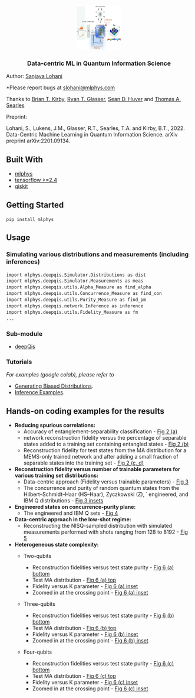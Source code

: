 
<!-- PROJECT LOGO -->
<br />
<p align="center">
  <a href="https://github.com/slohani-ai/LG-OAM-simulations-with-Tensors/">
    <img src="logo-image/methods.png" alt="Logo" width="120" height="120">
  </a>

  <h3 align="center">Data-centric ML in Quantum Information Science</h3>

Author: [Sanjaya Lohani](https://sanjayalohani.com)

*Please report bugs at slohani@mlphys.com

Thanks to [Brian T. Kirby](https://briankirby.github.io/), [Ryan T. Glasser](http://www.tulane.edu/~rglasser97/), [Sean D. Huver](https://developer.nvidia.com/blog/author/shuver/) and [Thomas A. Searles](https://ece.uic.edu/profiles/searles-thomas/)

Preprint:

Lohani, S., Lukens, J.M., Glasser, R.T., Searles, T.A. and Kirby, B.T., 2022. Data-Centric Machine Learning in Quantum Information Science. arXiv preprint arXiv:2201.09134.

## Built With
* [mlphys](https://pypi.org/project/mlphys/)
* [tensorflow >=2.4](https://www.tensorflow.org/)
* [qiskit](https://qiskit.org)



<!-- GETTING STARTED -->
## Getting Started

```pip install mlphys```

<!-- USAGE EXAMPLES -->
## Usage
### Simulating various distributions and measurements (including inferences)
```sh
import mlphys.deepqis.Simulator.Distributions as dist
import mlphys.deepqis.Simulator.Measurements as meas
import mlphys.deepqis.utils.Alpha_Measure as find_alpha
import mlphys.deepqis.utils.Concurrence_Measure as find_con
import mlphys.deepqis.utils.Purity_Measure as find_pm
import mlphys.deepqis.network.Inference as inference
import mlphys.deepqis.utils.Fidelity_Measure as fm
...
```
### Sub-module
* <a href="https://github.com/slohani-ai/machine-learning-for-physical-sciences/tree/main/mlphys/deepqis">deepQis</a>

### Tutorials
_For examples (google colab), please refer to_ 
* [Generating Biased Distributions](https://github.com/slohani-ai/machine-learning-for-physical-sciences/blob/main/mlphys/deepqis/Biased_distributions_random_Q_states.ipynb). 
* [Inference Examples](https://github.com/slohani-ai/machine-learning-for-physical-sciences/blob/main/mlphys/deepqis/Inference_examples.ipynb).

## Hands-on coding examples for the results
* **Reducing spurious correlations:**
    * Accuracy of entanglement-separability classification - [Fig 2 (a)](https://github.com/slohani-ai/data-centric-in-qis/blob/master/Toy-model/MEMS/plots/Fig%202%20a.ipynb)
    * network reconstruction fidelity versus the percentage of separable states added to a training set containing entangled states - [Fig 2 (b)](https://github.com/slohani-ai/data-centric-in-qis/blob/master/Toy-model/MEMS/plots/Fig%202%20b.ipynb)
    * Reconstruction fidelity for test states from the MA distribution for a MEMS-only trained network and after adding a small
fraction of separable states into the training set - [Fig 2 (c, d)](https://github.com/slohani-ai/data-centric-in-qis/blob/master/Toy-model/CP_werner_with_MA/Fig%202%20c%20and%20d.ipynb)
* **Reconstruction fidelity versus number of trainable parameters for various training set distributions:**
    * Data-centric approach (Fidelity versus trainable parameters) - [Fig 3](https://github.com/slohani-ai/data-centric-in-qis/blob/master/Distributions/Simulation/plots/Fidelity_vs_trainable_params/Fig%203.ipynb)  
    * The concurrence and purity of random quantum states from the Hilbert–Schmidt–Haar (HS–Haar), Zyczkowski (Z), ˙
engineered, and IBM Q distributions - [Fig 3 insets](https://github.com/slohani-ai/data-centric-in-qis/blob/master/Distributions/Simulation/plots/histograms/Fig%203%20insets.ipynb)
* **Engineered states on concurrence-purity plane:**
    * The engineered and IBM Q sets - [Fig 4](https://github.com/slohani-ai/data-centric-in-qis/blob/master/Toy-model/CP_werner_with_MA/Fig%204.ipynb)
* **Data-centric approach in the low-shot regime:**
    * Reconstructing the NISQ-sampled distribution with simulated measurements performed with shots ranging from 128 to 8192 - [Fig 5](https://github.com/slohani-ai/data-centric-in-qis/blob/master/Distributions/Simulation/shots_vary/plots/Fig%205.ipynb)  
* **Heterogeneous state complexity:**
    * Two-qubits
        * Reconstruction fidelities versus test state purity - [Fig 6 (a) bottom](https://github.com/slohani-ai/data-centric-in-qis/blob/master/Distributions/Simulation/MA_train_MA_test/two%20qubits/plots/Fig%206%20(a)%20bottom.ipynb) 
        * Test MA distribution - [Fig 6 (a) top](https://github.com/slohani-ai/data-centric-in-qis/blob/master/Distributions/Simulation/MA_train_MA_test/two%20qubits/plots/Fig%206%20(a)%20Density%20plot.ipynb) 
        * Fidelity versus K parameter - [Fig 6 (a) inset](https://github.com/slohani-ai/data-centric-in-qis/blob/master/Distributions/Simulation/MA_train_MA_test/two%20qubits/plots/Fig%206%20(a)%20fid%20vs%20K.ipynb)
        * Zoomed in at the crossing point - [Fig 6 (a) inset](https://github.com/slohani-ai/data-centric-in-qis/blob/master/Distributions/Simulation/MA_train_MA_test/two%20qubits/plots/Fig%206%20zoomed%20in.ipynb)
        
     * Three-qubits
        * Reconstruction fidelities versus test state purity - [Fig 6 (b) bottom](https://github.com/slohani-ai/data-centric-in-qis/blob/master/Distributions/Simulation/MA_train_MA_test/three%20qubits/plots/Fig%206%20b%20fidelity%20vs%20purity.ipynb) 
        * Test MA distribution - [Fig 6 (b) top](https://github.com/slohani-ai/data-centric-in-qis/blob/master/Distributions/Simulation/MA_train_MA_test/three%20qubits/plots/Fig%206%20b%20Density%20plot.ipynb) 
        * Fidelity versus K parameter - [Fig 6 (b) inset](https://github.com/slohani-ai/data-centric-in-qis/blob/master/Distributions/Simulation/MA_train_MA_test/three%20qubits/plots/Fig%206%20b%20fidelity%20vs%20K.ipynb)
        * Zoomed in at the crossing point - [Fig 6 (b) inset](https://github.com/slohani-ai/data-centric-in-qis/blob/master/Distributions/Simulation/MA_train_MA_test/three%20qubits/plots/Fig%206%20b%20zoomed%20in.ipynb)
      
     * Four-qubits
        * Reconstruction fidelities versus test state purity - [Fig 6 (c) bottom](https://github.com/slohani-ai/data-centric-in-qis/blob/master/Distributions/Simulation/MA_train_MA_test/four%20qubits/plots/Fig%206%20c%20fideliy%20vs%20purity.ipynb) 
        * Test MA distribution - [Fig 6 (c) top](https://github.com/slohani-ai/data-centric-in-qis/blob/master/Distributions/Simulation/MA_train_MA_test/four%20qubits/plots/Fig%206%20c%20Density%20plot.ipynb) 
        * Fidelity versus K parameter - [Fig 6 (c) inset](https://github.com/slohani-ai/data-centric-in-qis/blob/master/Distributions/Simulation/MA_train_MA_test/four%20qubits/plots/Fig%206%20c%20fideliy%20vs%20K.ipynb)
        * Zoomed in at the crossing point - [Fig 6 (c) inset](https://github.com/slohani-ai/data-centric-in-qis/blob/master/Distributions/Simulation/MA_train_MA_test/four%20qubits/plots/Fig%206%20c%20zoomed%20in.ipynb)


